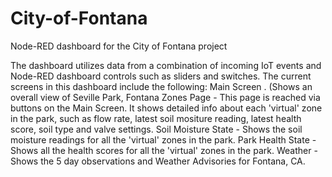# City-of-Fontana
Node-RED dashboard for the City of Fontana project

The dashboard utilizes data from a combination of incoming IoT events and Node-RED dashboard controls such as sliders and switches.
The current screens in this dashboard include the following:
  Main Screen .   (Shows an overall view of Seville Park, Fontana
  Zones Page  - This page is reached via buttons on the Main Screen. It shows detailed info about each 'virtual' zone in the park, such as flow rate, latest soil mositure reading, latest health score, soil type and valve settings.
  Soil Moisture State - Shows the soil moisture readings for all the 'virtual' zones in the park.
  Park Health State - Shows all the health scores for all the 'virtual' zones in the park.
  Weather - Shows the 5 day observations and Weather Advisories for Fontana, CA.
